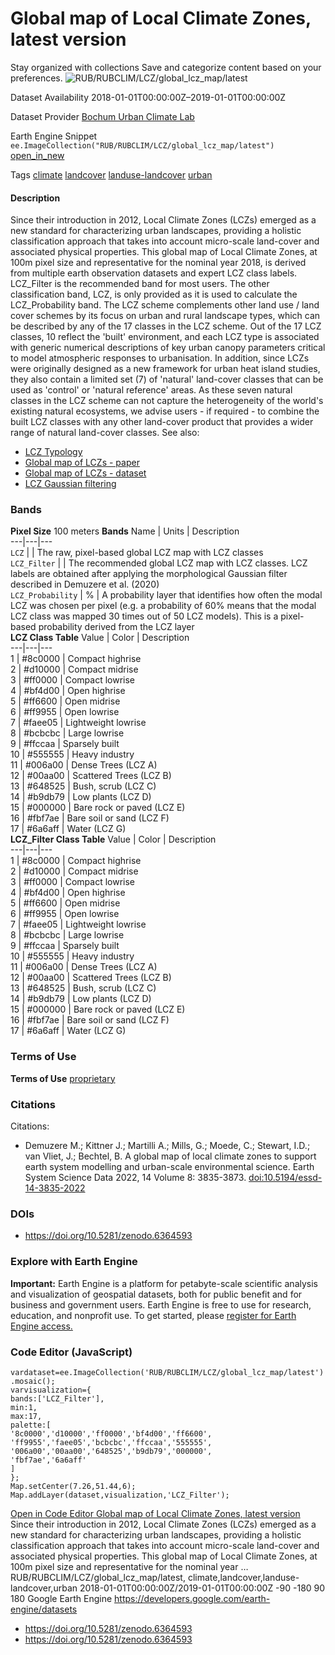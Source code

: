  
#  Global map of Local Climate Zones, latest version 
Stay organized with collections  Save and categorize content based on your preferences. 
![RUB/RUBCLIM/LCZ/global_lcz_map/latest](https://developers.google.com/earth-engine/datasets/images/RUB/RUB_RUBCLIM_LCZ_global_lcz_map_latest_sample.png) 

Dataset Availability
    2018-01-01T00:00:00Z–2019-01-01T00:00:00Z 

Dataset Provider
     [ Bochum Urban Climate Lab ](https://lcz-generator.rub.de/global-lcz-map) 

Earth Engine Snippet
     `    ee.ImageCollection("RUB/RUBCLIM/LCZ/global_lcz_map/latest")   ` [ open_in_new ](https://code.earthengine.google.com/?scriptPath=Examples:Datasets/RUB/RUB_RUBCLIM_LCZ_global_lcz_map_latest) 

Tags
     [climate](https://developers.google.com/earth-engine/datasets/tags/climate) [landcover](https://developers.google.com/earth-engine/datasets/tags/landcover) [landuse-landcover](https://developers.google.com/earth-engine/datasets/tags/landuse-landcover) [urban](https://developers.google.com/earth-engine/datasets/tags/urban)
#### Description
Since their introduction in 2012, Local Climate Zones (LCZs) emerged as a new standard for characterizing urban landscapes, providing a holistic classification approach that takes into account micro-scale land-cover and associated physical properties.
This global map of Local Climate Zones, at 100m pixel size and representative for the nominal year 2018, is derived from multiple earth observation datasets and expert LCZ class labels. LCZ_Filter is the recommended band for most users. The other classification band, LCZ, is only provided as it is used to calculate the LCZ_Probability band.
The LCZ scheme complements other land use / land cover schemes by its focus on urban and rural landscape types, which can be described by any of the 17 classes in the LCZ scheme. Out of the 17 LCZ classes, 10 reflect the 'built' environment, and each LCZ type is associated with generic numerical descriptions of key urban canopy parameters critical to model atmospheric responses to urbanisation. In addition, since LCZs were originally designed as a new framework for urban heat island studies, they also contain a limited set (7) of 'natural' land-cover classes that can be used as 'control' or 'natural reference' areas.
As these seven natural classes in the LCZ scheme can not capture the heterogeneity of the world's existing natural ecosystems, we advise users - if required - to combine the built LCZ classes with any other land-cover product that provides a wider range of natural land-cover classes.
See also:
  * [LCZ Typology](https://doi.org/10.1175/BAMS-D-11-00019.1)
  * [Global map of LCZs - paper](https://doi.org/10.5194/essd-14-3835-2022)
  * [Global map of LCZs - dataset](https://doi.org/10.5281/zenodo.6364593)
  * [LCZ Gaussian filtering](https://doi.org/10.1038/s41597-020-00605-z)


### Bands
**Pixel Size** 100 meters 
**Bands**
Name | Units | Description  
---|---|---  
`LCZ` |  | The raw, pixel-based global LCZ map with LCZ classes  
`LCZ_Filter` |  | The recommended global LCZ map with LCZ classes. LCZ labels are obtained after applying the morphological Gaussian filter described in Demuzere et al. (2020)  
`LCZ_Probability` | % | A probability layer that identifies how often the modal LCZ was chosen per pixel (e.g. a probability of 60% means that the modal LCZ class was mapped 30 times out of 50 LCZ models). This is a pixel-based probability derived from the LCZ layer  
**LCZ Class Table**
Value | Color | Description  
---|---|---  
1 | #8c0000 | Compact highrise  
2 | #d10000 | Compact midrise  
3 | #ff0000 | Compact lowrise  
4 | #bf4d00 | Open highrise  
5 | #ff6600 | Open midrise  
6 | #ff9955 | Open lowrise  
7 | #faee05 | Lightweight lowrise  
8 | #bcbcbc | Large lowrise  
9 | #ffccaa | Sparsely built  
10 | #555555 | Heavy industry  
11 | #006a00 | Dense Trees (LCZ A)  
12 | #00aa00 | Scattered Trees (LCZ B)  
13 | #648525 | Bush, scrub (LCZ C)  
14 | #b9db79 | Low plants (LCZ D)  
15 | #000000 | Bare rock or paved (LCZ E)  
16 | #fbf7ae | Bare soil or sand (LCZ F)  
17 | #6a6aff | Water (LCZ G)  
**LCZ_Filter Class Table**
Value | Color | Description  
---|---|---  
1 | #8c0000 | Compact highrise  
2 | #d10000 | Compact midrise  
3 | #ff0000 | Compact lowrise  
4 | #bf4d00 | Open highrise  
5 | #ff6600 | Open midrise  
6 | #ff9955 | Open lowrise  
7 | #faee05 | Lightweight lowrise  
8 | #bcbcbc | Large lowrise  
9 | #ffccaa | Sparsely built  
10 | #555555 | Heavy industry  
11 | #006a00 | Dense Trees (LCZ A)  
12 | #00aa00 | Scattered Trees (LCZ B)  
13 | #648525 | Bush, scrub (LCZ C)  
14 | #b9db79 | Low plants (LCZ D)  
15 | #000000 | Bare rock or paved (LCZ E)  
16 | #fbf7ae | Bare soil or sand (LCZ F)  
17 | #6a6aff | Water (LCZ G)  
### Terms of Use
**Terms of Use**
[proprietary](https://developers.google.com/earth-engine/datasets/catalog/Use%20a%20custom%20URL%20for%20the%20non-standard%20license)
### Citations
Citations:
  * Demuzere M.; Kittner J.; Martilli A.; Mills, G.; Moede, C.; Stewart, I.D.; van Vliet, J.; Bechtel, B. A global map of local climate zones to support earth system modelling and urban-scale environmental science. Earth System Science Data 2022, 14 Volume 8: 3835-3873. [doi:10.5194/essd-14-3835-2022](https://doi.org/10.5194/essd-14-3835-2022)


### DOIs
  * [ https://doi.org/10.5281/zenodo.6364593 ](https://doi.org/10.5281/zenodo.6364593)


### Explore with Earth Engine
**Important:** Earth Engine is a platform for petabyte-scale scientific analysis and visualization of geospatial datasets, both for public benefit and for business and government users. Earth Engine is free to use for research, education, and nonprofit use. To get started, please [register for Earth Engine access.](https://console.cloud.google.com/earth-engine)
### Code Editor (JavaScript)
```
vardataset=ee.ImageCollection('RUB/RUBCLIM/LCZ/global_lcz_map/latest')
.mosaic();
varvisualization={
bands:['LCZ_Filter'],
min:1,
max:17,
palette:[
'8c0000','d10000','ff0000','bf4d00','ff6600',
'ff9955','faee05','bcbcbc','ffccaa','555555',
'006a00','00aa00','648525','b9db79','000000',
'fbf7ae','6a6aff'
]
};
Map.setCenter(7.26,51.44,6);
Map.addLayer(dataset,visualization,'LCZ_Filter');
```
[ Open in Code Editor ](https://code.earthengine.google.com/?scriptPath=Examples:Datasets/RUB/RUB_RUBCLIM_LCZ_global_lcz_map_latest)
[ Global map of Local Climate Zones, latest version ](https://developers.google.com/earth-engine/datasets/catalog/RUB_RUBCLIM_LCZ_global_lcz_map_latest)
Since their introduction in 2012, Local Climate Zones (LCZs) emerged as a new standard for characterizing urban landscapes, providing a holistic classification approach that takes into account micro-scale land-cover and associated physical properties. This global map of Local Climate Zones, at 100m pixel size and representative for the nominal year …
RUB/RUBCLIM/LCZ/global_lcz_map/latest, climate,landcover,landuse-landcover,urban 
2018-01-01T00:00:00Z/2019-01-01T00:00:00Z
-90 -180 90 180 
Google Earth Engine
https://developers.google.com/earth-engine/datasets
  * [ https://doi.org/10.5281/zenodo.6364593 ](https://doi.org/https://lcz-generator.rub.de/global-lcz-map)
  * [ https://doi.org/10.5281/zenodo.6364593 ](https://doi.org/https://developers.google.com/earth-engine/datasets/catalog/RUB_RUBCLIM_LCZ_global_lcz_map_latest)


